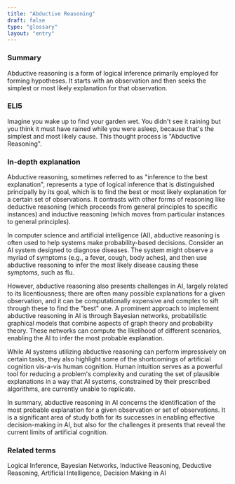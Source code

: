 ```yaml
---
title: "Abductive Reasoning"
draft: false
type: "glossary"
layout: "entry"
---
```


### Summary

Abductive reasoning is a form of logical inference primarily employed for forming hypotheses. It starts with an observation and then seeks the simplest or most likely explanation for that observation.

### ELI5

Imagine you wake up to find your garden wet. You didn't see it raining but you think it must have rained while you were asleep, because that's the simplest and most likely cause. This thought process is "Abductive Reasoning". 

### In-depth explanation

Abductive reasoning, sometimes referred to as "inference to the best explanation", represents a type of logical inference that is distinguished principally by its goal, which is to find the best or most likely explanation for a certain set of observations. It contrasts with other forms of reasoning like deductive reasoning (which proceeds from general principles to specific instances) and inductive reasoning (which moves from particular instances to general principles).

In computer science and artificial intelligence (AI), abductive reasoning is often used to help systems make probability-based decisions. Consider an AI system designed to diagnose diseases. The system might observe a myriad of symptoms (e.g., a fever, cough, body aches), and then use abductive reasoning to infer the most likely disease causing these symptoms, such as flu.

However, abductive reasoning also presents challenges in AI, largely related to its licentiousness; there are often many possible explanations for a given observation, and it can be computationally expensive and complex to sift through these to find the "best" one. A prominent approach to implement abductive reasoning in AI is through Bayesian networks, probabilistic graphical models that combine aspects of graph theory and probability theory. These networks can compute the likelihood of different scenarios, enabling the AI to infer the most probable explanation.

While AI systems utilizing abductive reasoning can perform impressively on certain tasks, they also highlight some of the shortcomings of artificial cognition vis-a-vis human cognition. Human intuition serves as a powerful tool for reducing a problem's complexity and curating the set of plausible explanations in a way that AI systems, constrained by their prescribed algorithms, are currently unable to replicate. 

In summary, abductive reasoning in AI concerns the identification of the most probable explanation for a given observation or set of observations. It is a significant area of study both for its successes in enabling effective decision-making in AI, but also for the challenges it presents that reveal the current limits of artificial cognition.

### Related terms

Logical Inference, Bayesian Networks, Inductive Reasoning, Deductive Reasoning, Artificial Intelligence, Decision Making in AI
